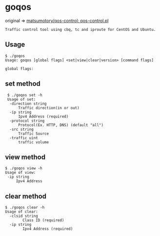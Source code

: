 # goqos

original => [matsumotory/qos-control: qos-control.pl](https://github.com/matsumotory/qos-control "matsumotory/qos-control: qos-control.pl")
```
Traffic control tool using cbq, tc and iproute for CentOS and Ubuntu.
```

## Usage


    $ ./goqos
    Usage: goqos [global flags] <set|view|clear|version> [command flags]

    global flags:

## set method

     $ ./goqos set -h
     Usage of set:
      -direction string
          Traffic direction(in or out)
      -ip string
          Ipv4 Address (required)
      -protocol string
          Protocol(Ex. HTTP, DNS) (default "all")
      -src string
          Traffic Source
      -traffic uint
          traffic volume


## view method

    $ ./goqos view -h
    Usage of view:
     -ip string
         Ipv4 Address


## clear method

    $ ./goqos clear -h
    Usage of clear:
      -clsid string
        	Class ID (required)
      -ip string
        	Ipv4 Address (required)
